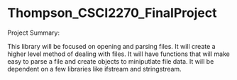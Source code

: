 # Thompson_CSCI2270_FinalProject

Project Summary:

This library will be focused on opening and parsing files. It will create a higher level method of dealing with files. It will have functions that will make easy to parse a file and create objects to miniputlate file data. It will be dependent on a few libraries like ifstream and stringstream. 

